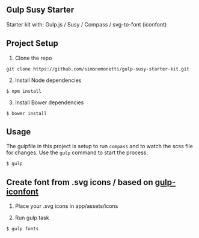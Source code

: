 ## Gulp Susy Starter 

Starter kit with: Gulp.js / Susy / Compass / svg-to-font (iconfont)

## Project Setup  

1. Clone the repo 

~~~
git clone https://github.com/simonemonetti/gulp-susy-starter-kit.git
~~~

2. Install Node dependencies 

~~~
$ npm install
~~~

3. Install Bower dependencies

~~~
$ bower install
~~~

## Usage 

The gulpfile in this project is setup to run `compass` and to watch the scss file for changes. 
Use the `gulp` command to start the process. 

~~~
$ gulp
~~~

## Create font from .svg icons / based on [gulp-iconfont](https://github.com/nfroidure/gulp-iconfont)

1. Place your .svg icons in app/assets/icons

2. Run gulp task

~~~
$ gulp fonts
~~~